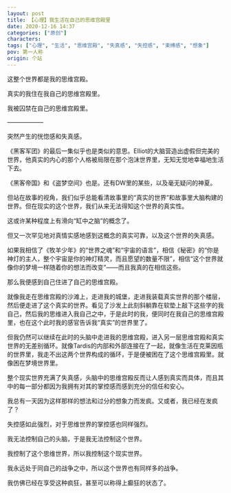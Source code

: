```yaml
---
layout: post
title: 【心理】我生活在自己的思维宫殿里
date: 2020-12-16 14:37
categories: ["原创"]
characters: 
tags: ["心理", "生活", "思维宫殿", "失真感", "失控感", "束缚感", "想象"]
pov: 第一人称
origin: 个站
---
```


这整个世界都是我的思维宫殿。

真实的我住在我自己的思维宫殿里。

我被囚禁在自己的思维宫殿里。

——————

突然产生的恍惚感和失真感。

《黑客军团》的最后一集似乎也是类似的意思。Elliot的大脑营造出虚假但完美的世界，他真实的内心的那个人格被局限在那个泡沫世界里，无知无觉地幸福地生活下去。

《黑客帝国》和《盗梦空间》也是。还有DW里的某些，以及毫无疑问的神夏。

但站在故事的视角，我们似乎总能看清故事里的“真实的世界”和故事里大脑构建的世界。但在现实的这个世界，我们从来无法得知这个世界的真实性。

这或许某种程度上有滑向“缸中之脑”的概念了。

但又一次罕见地对真情实感地感到这概念的真实可靠，以及这个世界的失真感。

如果我相信了《牧羊少年》的“世界之魂”和“宇宙的语言”，相信《秘密》的“你是神灯的主人，整个宇宙是你的神灯精灵，而且愿望的数量不限”，相信“这个世界就像你的梦境一样随着你的想法而改变”——而且我真的在相信这些。

那么我便感到自己住进了自己的思维宫殿。

就像我走在思维宫殿的沙滩上，走进我的城堡，走进我装载真实世界的那个楼层，然后便走进了这个真实的世界。看见了沙发上此刻斜躺靠在软垫上敲下这些字的我自己，然后我的思维进入我自己之中，于是此时的我，便同时在我自己的思维宫殿里，也在这个此时我的感官告诉我“真实”的世界里了。

但我仍然可以继续在此时的头脑中走进我的思维宫殿，进入另一层思维宫殿和真实世界的无差别循环。就像Tardis的内部和外部连接在了一起，就像生活在克莱因瓶的世界里，我走不出这两个世界构成的循环，于是便被困在了这个思维宫殿里。就像困在梦境世界里。

整个现实世界充满了失真感，头脑中的思维宫殿反而让人感到真实而具体，而且其中的每一部分都因为我拥有对其的掌控感而感到充分的信任和安心。

我总有一天因为这样那样的想法和过分的想象力而发疯。又或者，我已经在发疯了？

失控感如此强烈，对于思维世界的掌控感也同样强烈。

我无法控制自己的头脑，于是我无法控制这个世界。

我控制了这个思维世界，所以我控制这个现实世界。

我永远处于同自己的战争之中，所以这个世界也有同样多的战争。

我仿佛已经在享受这种疯狂，甚至可以称得上癫狂的状态了。